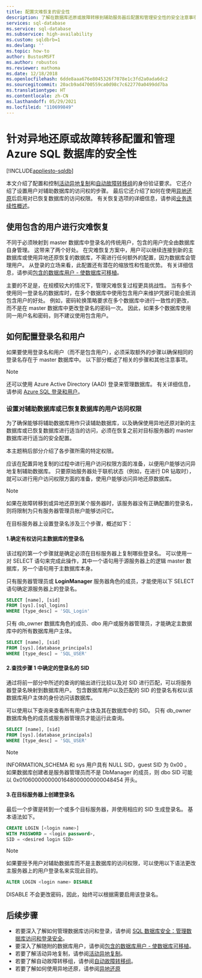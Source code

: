 ```yaml
---
title: 配置灾难恢复的安全性
description: 了解在数据库还原或故障转移到辅助服务器后配置和管理安全性的安全注意事项。
services: sql-database
ms.service: sql-database
ms.subservice: high-availability
ms.custom: sqldbrb=1
ms.devlang: ''
ms.topic: how-to
author: BustosMSFT
ms.author: robustos
ms.reviewer: mathoma
ms.date: 12/18/2018
ms.openlocfilehash: 6dde8aaa676e8045326f7078e1c3fd2a0ada6dc2
ms.sourcegitcommit: 20acb9ad4700559ca0d98c7c622770a0499dd7ba
ms.translationtype: HT
ms.contentlocale: zh-CN
ms.lasthandoff: 05/29/2021
ms.locfileid: "110699849"
---
```

# <a name="configure-and-manage-azure-sql-database-security-for-geo-restore-or-failover"></a>针对异地还原或故障转移配置和管理 Azure SQL 数据库的安全性
[!INCLUDE[appliesto-sqldb](../includes/appliesto-sqldb.md)]

本文介绍了配置和控制[活动异地复制](active-geo-replication-overview.md)和[自动故障转移组](auto-failover-group-overview.md)的身份验证要求。 它还介绍了设置用户对辅助数据库的访问权的步骤。 最后它还介绍了如何在使用[异地还原](recovery-using-backups.md#geo-restore)后启用对已恢复数据库的访问权限。 有关恢复选项的详细信息，请参阅[业务连续性概述](business-continuity-high-availability-disaster-recover-hadr-overview.md)。

## <a name="disaster-recovery-with-contained-users"></a>使用包含的用户进行灾难恢复

不同于必须映射到 master 数据库中登录名的传统用户，包含的用户完全由数据库自身管理。 这带来了两个好处。 在灾难恢复方案中，用户可以继续连接到新的主数据库或使用异地还原恢复的数据库，不需进行任何额外的配置，因为数据库会管理用户。 从登录的立场来看，此配置还有潜在的缩放性和性能优势。 有关详细信息，请参阅[包含的数据库用户 - 使数据库可移植](/sql/relational-databases/security/contained-database-users-making-your-database-portable)。

主要的不足是，在规模较大的情况下，管理灾难恢复过程更具挑战性。 当有多个使用同一登录名的数据库时，在多个数据库中使用包含用户来维护凭据可能会抵消包含用户的好处。 例如，密码轮换策略要求在多个数据库中进行一致性的更改，而不是在 master 数据库中更改登录名的密码一次。 因此，如果多个数据库使用同一用户名和密码，则不建议使用包含用户。

## <a name="how-to-configure-logins-and-users"></a>如何配置登录名和用户

如果要使用登录名和用户（而不是包含用户），必须采取额外的步骤以确保相同的登录名存在于 master 数据库中。 以下部分概述了相关的步骤和其他注意事项。

  >[!NOTE]
  > 还可以使用 Azure Active Directory (AAD) 登录来管理数据库。 有关详细信息，请参阅 [Azure SQL 登录和用户](./logins-create-manage.md)。

### <a name="set-up-user-access-to-a-secondary-or-recovered-database"></a>设置对辅助数据库或已恢复数据库的用户访问权限

为了确保能够将辅助数据库用作只读辅助数据库，以及确保使用异地还原对新的主数据库或已恢复数据库进行适当的访问，必须在恢复之前对目标服务器的 master 数据库进行适当的安全配置。

本主题稍后部分介绍了各步骤所需的特定权限。

应该在配置异地复制的过程中进行用户访问权限方面的准备，以便用户能够访问异地复制辅助数据库。 只要原始服务器处于联机状态（例如，在进行 DR 钻取时），就可以进行用户访问权限方面的准备，使用户能够访问异地还原数据库。

> [!NOTE]
> 如果在故障转移到或异地还原到某个服务器时，该服务器没有正确配置的登录名，则将限制为只有服务器管理员帐户能够访问它。

在目标服务器上设置登录名涉及三个步骤，概述如下：

#### <a name="1-determine-logins-with-access-to-the-primary-database"></a>1.确定有权访问主数据库的登录名

该过程的第一个步骤就是确定必须在目标服务器上复制哪些登录名。 可以使用一对 SELECT 语句来完成此操作，其中一个语句用于源服务器上的逻辑 master 数据库，另一个语句用于主数据库本身。

只有服务器管理员或 **LoginManager** 服务器角色的成员，才能使用以下 SELECT 语句确定源服务器上的登录名。

```sql
SELECT [name], [sid]
FROM [sys].[sql_logins]
WHERE [type_desc] = 'SQL_Login'
```

只有 db_owner 数据库角色的成员、dbo 用户或服务器管理员，才能确定主数据库中的所有数据库用户主体。

```sql
SELECT [name], [sid]
FROM [sys].[database_principals]
WHERE [type_desc] = 'SQL_USER'
```

#### <a name="2-find-the-sid-for-the-logins-identified-in-step-1"></a>2.查找步骤 1 中确定的登录名的 SID

通过将前一部分中所述的查询的输出进行比较以及对 SID 进行匹配，可以将服务器登录名映射到数据库用户。 包含数据库用户以及匹配的 SID 的登录名有权以该数据库用户主体的身份访问该数据库。

可以使用以下查询来查看所有用户主体及其在数据库中的 SID。 只有 db_owner 数据库角色的成员或服务器管理员才能运行此查询。

```sql
SELECT [name], [sid]
FROM [sys].[database_principals]
WHERE [type_desc] = 'SQL_USER'
```

> [!NOTE]
> INFORMATION_SCHEMA 和 sys 用户具有 NULL SID，guest SID 为 0x00  。 如果数据库创建者是服务器管理员而不是 DbManager 的成员，则 dbo SID 可能以 0x01060000000001648000000000048454 开头。

#### <a name="3-create-the-logins-on-the-target-server"></a>3.在目标服务器上创建登录名

最后一个步骤是转到一个或多个目标服务器，并使用相应的 SID 生成登录名。 基本语法如下。

```sql
CREATE LOGIN [<login name>]
WITH PASSWORD = <login password>,
SID = <desired login SID>
```

> [!NOTE]
> 如果要授予用户对辅助数据库而不是主数据库的访问权限，可以使用以下语法更改主服务器上的用户登录名来实现此目的。
>
> ```sql
> ALTER LOGIN <login name> DISABLE
> ```
>
> DISABLE 不会更改密码，因此，始终可以根据需要启用该登录名。

## <a name="next-steps"></a>后续步骤

* 若要深入了解如何管理数据库访问和登录，请参阅 [SQL 数据库安全：管理数据库访问和登录安全](logins-create-manage.md)。
* 要深入了解随附的数据库用户，请参阅[包含的数据库用户 - 使数据库可移植](/sql/relational-databases/security/contained-database-users-making-your-database-portable)。
* 若要了解活动异地复制，请参阅[活动异地复制](active-geo-replication-overview.md)。
* 若要了解自动故障转移组，请参阅[自动故障转移组](auto-failover-group-overview.md)。
* 若要了解如何使用异地还原，请参阅[异地还原](recovery-using-backups.md#geo-restore)